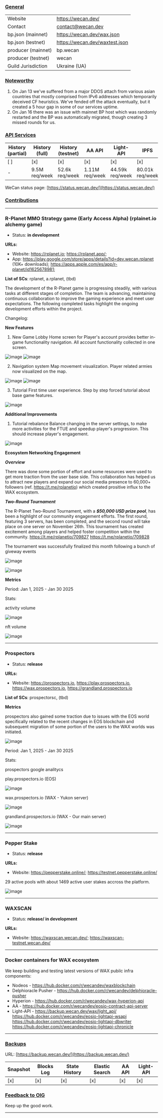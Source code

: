 ### <ins>General</ins>

|  |  |
| --- | --- |
| Website | https://wecan.dev/ |
| Contact | contact@wecan.dev |
| bp.json (mainnet) | https://wecan.dev/wax.json |
| bp.json (testnet) | https://wecan.dev/waxtest.json |
| producer (mainnet) | bp.wecan |
| producer (testnet) | wecan |
| Guild Jurisdiction | Ukraine (UA) |

### <ins>Noteworthy</ins>

1. On Jan 13 we've suffered from a major DDOS attach from various asian countries that mostly comprised from IPv6 addresses which temporarily deceived CF heuristics.
We've fended off the attack eventually, but it created a 5 hour gap in some of our services uptime.
2. On Jan 16 there was an issue with mainnet BP host which was randomly restarted and the BP was automatically migrated, though creating 3 missed rounds for us.

### <ins>API Services</ins>

| History (partial) | History (full) | History (testnet) | AA API | Light-API  | IPFS |
|--------|--------|--------|--------|--------|--------|
| [ ] | [x] | [x] | [x] | [x] | [x] |  [x] |
| - | 9.5M req/week | 52.6k req/week | 1.11M req/week | 44.59k req/week |  80.01k req/week |

WeCan status page: [https://status.wecan.dev/](https://status.wecan.dev/)

### <ins>Contributions</ins>

---

### R-Planet MMO Strategy game (Early Access Alpha) (rplainet.io alchemy game)
* Status: **in development**

**URLs:**
* Website: https://rplanet.io;
           https://rplanet.app/;
* App: https://play.google.com/store/apps/details?id=dev.wecan.rplanet (10K+ downloads); 
       https://apps.apple.com/es/app/r-planet/id1625678981;

**List of SCs**: rplanet, a.rplanet, (tbd)

The development of the R-Planet game is progressing steadily, with various tasks at different stages of completion. 
The team is advancing, maintaining continuous collaboration to improve the gaming experience and meet user expectations.
The following completed tasks highlight the ongoing development efforts within the project.

Changelog:

**New Features**
1. New Game Lobby
Home screen for Player's account provides better in-game functionality navigation. 
All account functionality collected in one screen.

![image](https://gist.github.com/user-attachments/assets/b9db3ee7-0b60-4b63-9470-93cf87b29f03)
![image](https://gist.github.com/user-attachments/assets/0d06427d-85c5-4a5c-9ec1-3d261fa46541)

2. Navigation system
Map movement visualization. 
Player related armies now visualized on the map.

![image](https://gist.github.com/user-attachments/assets/9d099924-5317-4196-acb1-f3e793d931ff)
![image](https://gist.github.com/user-attachments/assets/f946909c-d347-4b9c-8d12-917da254672c)

3. Tutorial
First time user experience. Step by step forced tutorial about base game features.

![image](https://gist.github.com/user-attachments/assets/f72c77f3-d6d1-40f6-a210-648a7f3dae6f)

**Additional Improvements**
1. Tutorial rebalance
Balance changing in the server settings, to make more activities for the FTUE and speedup player's progression. This should increase player's engagement.

![image](https://gist.github.com/user-attachments/assets/ac493abc-b4fe-4295-a830-5551b01d0a05)

**Ecosystem Networking Engagement**

***Overview***

There was done some portion of effort and some resources were used to get more traction from the user base side.
This collaboration has helped us to attract new players and expand our social media presence to 60,000+ followers (ref. https://t.me/rplanetio) which created prositive influx to the WAX ecosystem.

***Two-Round Tournament***

The R-Planet Two-Round Tournament, with a ***$50,000 USD prize pool***, has been a highlight of our community engagement efforts. 
The first round, featuring 3 servers, has been completed, and the second round will take place on one server on November 26th. 
This tournament has created excitement among players and helped foster competition within the community.
https://t.me/rplanetio/709827
https://t.me/rplanetio/709828

The tournament was successfully finalized this month following a bunch of giveway events

![image](https://gist.github.com/user-attachments/assets/e999da42-78ce-4050-be5a-4f5e310e887a)

![image](https://gist.github.com/user-attachments/assets/b7f112ca-ba3f-4068-aaae-bcf5f4674abe)


**Metrics**

Period: Jan 1, 2025 - Jan 30 2025

Stats:

activity volume

![image](https://gist.github.com/user-attachments/assets/5e080729-5226-43c9-8e29-09f3713609d5)


nft volume

![image](https://gist.github.com/user-attachments/assets/57ab59fc-59db-441c-b199-c23ce6a79aa6)

---

### Prospectors
* Status: **release**

**URLs:**
* Website: https://prospectors.io, 
https://play.prospectors.io, 
https://wax.prospectors.io, 
https://grandland.prospectors.io

**List of SCs**: prospectorsc, (tbd)

**Metrics**

prospectors also gained some traction due to issues with the EOS world specifically related to the recent changes in EOS blockchain and subsequent migration of some portion of the users to the WAX worlds was initiated.

![image](https://gist.github.com/user-attachments/assets/727acd4a-aa10-487d-a688-d9b9f65e307d)

Period: Jan 1, 2025 - Jan 30 2025

Stats:

prospectors google analitycs

play.prospectors.io (EOS)

![image](https://gist.github.com/user-attachments/assets/c58a2e68-f247-4deb-a4a7-e85e4f48a9e6)

wax.prospectors.io (WAX - Yukon server)

![image](https://gist.github.com/user-attachments/assets/948582e6-b291-46e6-bb1f-09e570fc7373)

grandland.prospectors.io (WAX - Our main server)

![image](https://gist.github.com/user-attachments/assets/0c0dc216-ea49-4197-a843-6ea31fb70703)

---

### Pepper Stake
* Status: **release**

**URLs:**
* Website: https://pepperstake.online/;
https://testnet.pepperstake.online/

29 active pools with about 1469 active user stakes accross the platform.

![image](https://gist.github.com/user-attachments/assets/f66549f3-74b0-4ca7-bf18-149c26cb985f)

---

### WAXSCAN
* Status: **release/ in development**

**URLs:**
* Website: https://waxscan.wecan.dev/; 
https://waxscan-testnet.wecan.dev/

---

### Docker containers for WAX ecosystem
We keep building and testing latest versions of WAX pubilc infra components:
* Nodeos - https://hub.docker.com/r/wecandev/waxblockchain
* Delphioracle Pusher - https://hub.docker.com/r/wecandev/delphioracle-pusher
* Hyperion - https://hub.docker.com/r/wecandev/wax-hyperion-api
* AA - https://hub.docker.com/r/wecandev/eosio-contract-api-server
* Light-API - https://backup.wecan.dev/wax/light_api/
https://hub.docker.com/r/wecandev/eosio-lightapi-wsapi
https://hub.docker.com/r/wecandev/eosio-lightapi-dbwriter
https://hub.docker.com/r/wecandev/eosio-lightapi-chronicle

---

### <ins>Backups </ins>
URL: [https://backup.wecan.dev/](https://backup.wecan.dev/)

| Snapshot | Blocks Log | State History | Elastic Search | AA API | Light-API |
|--------|--------|--------|--------|--------|-------|
| [x] | [x] | [x] | [x] | [x] | [x] |


### <ins>Feedback to OIG</ins>

Keep up the good work.

----

